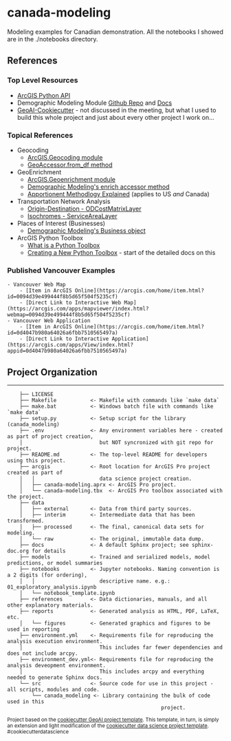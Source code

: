 # canada-modeling

Modeling examples for Canadian demonstration. All the notebooks I showed are in the ./notebooks directory.

## References

### Top Level Resources
 
 - [ArcGIS Python API](https://developers.arcgis.com/python/)
 - Demographic Modeling Module [Github Repo](https://github.com/knu2xs/demographic-modeling-module) and [Docs](https://knu2xs.github.io/demographic-modeling-module/)
 - [GeoAI-Cookiecutter](https://github.com/esri/geoai-cookiecutter) - not discussed in the meeting, but what I used to build this whole project and just about every other project I work on...

### Topical References

- Geocoding
	- [ArcGIS.Geocoding module](https://developers.arcgis.com/python/api-reference/arcgis.geocoding.html)
	- [GeoAccessor.from_df method](https://developers.arcgis.com/python/api-reference/arcgis.features.toc.html#arcgis.features.GeoAccessor.from_df)
- GeoEnrichment
	- [ArcGIS.Geoenrichment module](https://developers.arcgis.com/python/api-reference/arcgis.geoenrichment.html)
	- [Demographic Modeling's enrich accessor method](https://knu2xs.github.io/demographic-modeling-module/dm.html#dm.DemographicModeling.enrich)
    - [Apportionent Methodlogy Explained](https://developers.arcgis.com/rest/geoenrichment/api-reference/data-apportionment.htm) (applies to US _and_ Canada)
- Transportation Network Analysis
	- [Origin-Destination - ODCostMatrixLayer](https://developers.arcgis.com/python/api-reference/arcgis.network.toc.html#odcostmatrixlayer)
	- [Isochromes - ServiceAreaLayer](https://developers.arcgis.com/python/api-reference/arcgis.network.toc.html#servicearealayer)
- Places of Interest (Businesses)
	- [Demographic Modeling's Business object](https://knu2xs.github.io/demographic-modeling-module/dm.html#dm.Business)
- ArcGIS Python Toolbox
    - [What is a Python Toolbox](https://pro.arcgis.com/en/pro-app/latest/arcpy/geoprocessing_and_python/a-quick-tour-of-python-toolboxes.htm)
    - [Creating a New Python Toolbox](https://pro.arcgis.com/en/pro-app/latest/arcpy/geoprocessing_and_python/creating-a-new-python-toolbox.htm) - start of the detailed docs on this

### Published Vancouver Examples

    - Vancouver Web Map
        - [Item in ArcGIS Online](https://arcgis.com/home/item.html?id=0094d39e499444f8b5d65f504f5235cf)
        - [Direct Link to Interactive Web Map](https://arcgis.com/apps/mapviewer/index.html?webmap=0094d39e499444f8b5d65f504f5235cf)
    - Vancouver Web Application
        - [Item in ArcGIS Online](https://arcgis.com/home/item.html?id=0d4047b980a64026a6fbb7510565497a)
        - [Direct Link to Interactive Application](https://arcgis.com/apps/View/index.html?appid=0d4047b980a64026a6fbb7510565497a)

## Project Organization
------------
```
    ├── LICENSE
    ├── Makefile           <- Makefile with commands like `make data`
    ├── make.bat           <- Windows batch file with commands like `make data`
    ├── setup.py           <- Setup script for the library (canada_modeling)
    ├── .env               <- Any environment variables here - created as part of project creation, 
    │                         but NOT syncronized with git repo for project.                
    ├── README.md          <- The top-level README for developers using this project.
    ├── arcgis             <- Root location for ArcGIS Pro project created as part of
    │   │                     data science project creation.
    │   ├── canada-modeling.aprx <- ArcGIS Pro project.    
    │   └── canada-modeling.tbx  <- ArcGIS Pro toolbox associated with the project.
    ├── data
    │   ├── external       <- Data from third party sources.
    │   ├── interim        <- Intermediate data that has been transformed.
    │   ├── processed      <- The final, canonical data sets for modeling.
    │   └── raw            <- The original, immutable data dump.
    ├── docs               <- A default Sphinx project; see sphinx-doc.org for details
    ├── models             <- Trained and serialized models, model predictions, or model summaries
    ├── notebooks          <- Jupyter notebooks. Naming convention is a 2 digits (for ordering),
    │   │                     descriptive name. e.g.: 01_exploratory_analysis.ipynb
    │   └── notebook_template.ipynb
    ├── references         <- Data dictionaries, manuals, and all other explanatory materials.
    ├── reports            <- Generated analysis as HTML, PDF, LaTeX, etc.
    │   └── figures        <- Generated graphics and figures to be used in reporting
    ├── environment.yml    <- Requirements file for reproducing the analysis execution environment.
    │                         This includes far fewer dependencies and does not include arcpy.
    ├── environment_dev.yml<- Requirements file for reproducing the analysis deveopment environment.
    │                         This includes arcpy and everything needed to generate Sphinx docs.
    └── src                <- Source code for use in this project - all scripts, modules and code.
        └── canada_modeling <- Library containing the bulk of code used in this 
                                                  project. 
```

<p><small>Project based on the <a target="_blank" href="https://github.com/knu2xs/cookiecutter-geoai">cookiecutter GeoAI project template</a>. This template, in turn, is simply an extension and light modification of the <a target="_blank" href="https://drivendata.github.io/cookiecutter-data-science/">cookiecutter data science project template</a>. #cookiecutterdatascience</small></p>
